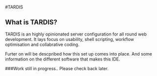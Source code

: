  
#TARDIS

## What is TARDIS?
TARDIS is an highly opinionated server configuration for all round web development. It lays focus on usability, shell scripting, workflow optimisation and collabrative coding.

Furter on will be descpribed how this set up comes into place. 
And some information on the different software that makes this IDE.


###Work still in progress.. Please check back later.

